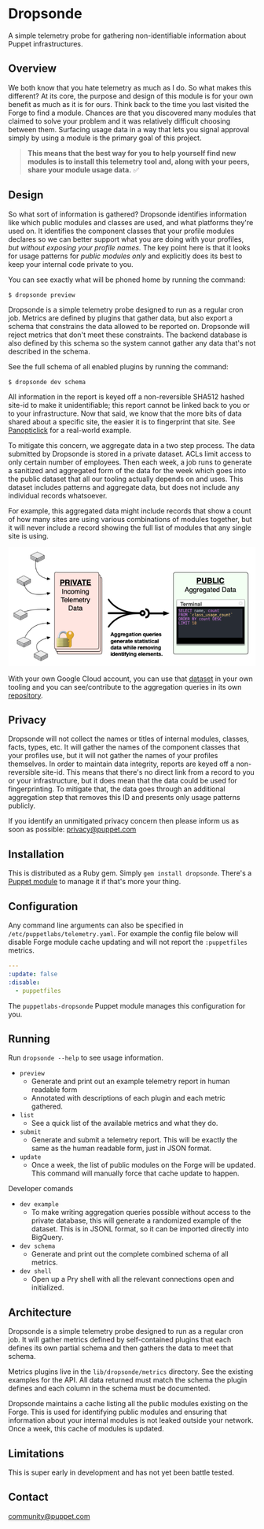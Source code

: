 # Dropsonde

A simple telemetry probe for gathering non-identifiable information about Puppet
infrastructures.


## Overview

We both know that you hate telemetry as much as I do. So what makes this different?
At its core, the purpose and design of this module is for your own benefit as much
as it is for ours. Think back to the time you last visited the Forge to find a
module. Chances are that you discovered many modules that claimed to solve your
problem and it was relatively difficult choosing between them. Surfacing usage
data in a way that lets you signal approval simply by using a module is the
primary goal of this project.

> **This means that the best way for you to help yourself find new modules is to
> install this telemetry tool and, along with your peers, share your module usage
> data.** ✅


## Design

So what sort of information is gathered? Dropsonde identifies information like
which public modules and classes are used, and what platforms they're used on.
It identifies the component classes that your profile modules declares so we can
better support what you are doing with your profiles, *but without exposing your
profile names.* The key point here is that it looks for usage patterns for *public
modules only* and explicitly does its best to keep your internal code private to you.

You can see exactly what will be phoned home by running the command:

```
$ dropsonde preview
```

Dropsonde is a simple telemetry probe designed to run as a regular cron job.
Metrics are defined by plugins that gather data, but also export a schema that
constrains the data allowed to be reported on. Dropsonde will reject metrics
that don't meet these constraints. The backend database is also defined by this
schema so the system cannot gather any data that's not described in the schema.

See the full schema of all enabled plugins by running the command:

```
$ dropsonde dev schema
```

All information in the report is keyed off a non-reversible SHA512 hashed site-id
to make it unidentifiable; this report cannot be linked back to you or to your
infrastructure. Now that said, we know that the more bits of data shared about a
specific site, the easier it is to fingerprint that site. See
[Panopticlick](https://panopticlick.eff.org) for a real-world example.

To mitigate this concern, we aggregate data in a two step process. The data
submitted by Dropsonde is stored in a private dataset. ACLs limit access to only
certain number of employees. Then each week, a job runs to generate a sanitized
and aggregated form of the data for the week which goes into the public dataset
that all our tooling actually depends on and uses. This dataset includes patterns
and aggregate data, but does not include any individual records whatsoever.

For example, this aggregated data might include records that show a count of how
many sites are using various combinations of modules together, but it will never
include a record showing the full list of modules that any single site is using.

![Data aggregation workflow](./aggregation.png)

With your own Google Cloud account, you can use that [dataset](https://console.cloud.google.com/bigquery?p=dataops-puppet-public-data&d=community&t=forge_modules&page=table)
in your own tooling and you can see/contribute to the aggregation queries in its
own [repository](https://github.com/puppetlabs/dropsonde-aggregation).


## Privacy

Dropsonde will not collect the names or titles of internal modules, classes,
facts, types, etc. It will gather the names of the component classes that your
profiles use, but it will not gather the names of your profiles themselves. In
order to maintain data integrity, reports are keyed off a non-reversible site-id.
This means that there's no direct link from a record to you or your infrastructure,
but it does mean that the data could be used for fingerprinting. To mitigate that,
the data goes through an additional aggregation step that removes this ID and
presents only usage patterns publicly.

If you identify an unmitigated privacy concern then please inform us as soon as
possible: [privacy@puppet.com](mailto:privacy@puppet.com)


## Installation

This is distributed as a Ruby gem. Simply `gem install dropsonde`. There's a
[Puppet module](https://github.com/puppetlabs/puppetlabs-dropsonde) to manage it
if that's more your thing.


## Configuration

Any command line arguments can also be specified in `/etc/puppetlabs/telemetry.yaml`.
For example the config file below will disable Forge module cache updating and
will not report the `:puppetfiles` metrics.


``` yaml
---
:update: false
:disable:
  - puppetfiles
```

The `puppetlabs-dropsonde` Puppet module manages this configuration for you.


## Running

Run `dropsonde --help` to see usage information.

* `preview`
    * Generate and print out an example telemetry report in human readable form
    * Annotated with descriptions of each plugin and each metric gathered.
* `list`
    * See a quick list of the available metrics and what they do.
* `submit`
    * Generate and submit a telemetry report. This will be exactly the same as
      the human readable form, just in JSON format.
* `update`
    * Once a week, the list of public modules on the Forge will be updated. This
      command will manually force that cache update to happen.

Developer comands

* `dev example`
    * To make writing aggregation queries possible without access to the private
      database, this will generate a randomized example of the dataset. This is
      in JSONL format, so it can be imported directly into BigQuery.
* `dev schema`
    * Generate and print out the complete combined schema of all metrics.
* `dev shell`
    * Open up a Pry shell with all the relevant connections open and initialized.


## Architecture

Dropsonde is a simple telemetry probe designed to run as a regular cron job. It
will gather metrics defined by self-contained plugins that each defines its own
partial schema and then gathers the data to meet that schema.

Metrics plugins live in the `lib/dropsonde/metrics` directory. See the existing
examples for the API. All data returned must match the schema the plugin defines
and each column in the schema must be documented.

Dropsonde maintains a cache listing all the public modules existing on the Forge.
This is used for identifying public modules and ensuring that information about
your internal modules is not leaked outside your network. Once a week, this cache
of modules is updated.


## Limitations

This is super early in development and has not yet been battle tested.


Contact
-------

community@puppet.com

